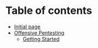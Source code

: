 # Table of contents

* [Initial page](README.md)
* [Offensive Pentesting](offensive-pentesting/README.md)
  * [Getting Started](offensive-pentesting/getting-started.md)

